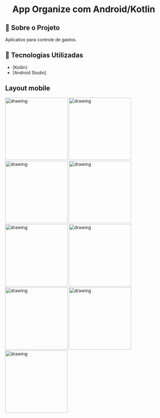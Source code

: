 <h1 align="center">
    <br>App Organize com Android/Kotlin <br/>
</h1>

## :bookmark: Sobre o Projeto

Aplicativo para controle de gastos.

## :rocket: Tecnologias Utilizadas

- [Kotlin]
- [Android Studio]

## Layout mobile

<img src="https://github.com/user-attachments/assets/e0cd35a7-1acf-4c40-8a74-d58844935cde" alt="drawing" width="200"/>
<img src="https://github.com/user-attachments/assets/d7b6e4f8-83af-4d8a-a3cd-b43e9eb7f348" alt="drawing" width="200"/>
<img src="https://github.com/user-attachments/assets/7be78627-ae33-4771-8923-b2d5434714c5" alt="drawing" width="200"/>
<img src="https://github.com/user-attachments/assets/98f4b85a-b89f-45db-aabf-679d6922a062" alt="drawing" width="200"/>
<img src="https://github.com/user-attachments/assets/141e672d-306b-4961-aad8-e4dfb3b4a126" alt="drawing" width="200"/>

<img src="https://github.com/user-attachments/assets/b25b4469-ca6a-485f-aa05-dda465723527" alt="drawing" width="200"/>
<img src="https://github.com/user-attachments/assets/fe0b75fc-11b1-435b-945a-78a4c9e69354" alt="drawing" width="200"/>
<img src="https://github.com/user-attachments/assets/ce6ac696-1a7f-4e89-8afb-8edc1bfaf33d" alt="drawing" width="200"/>
<img src="https://github.com/user-attachments/assets/2744df50-fdcb-426a-862f-15a7ffadceb8" alt="drawing" width="200"/>





